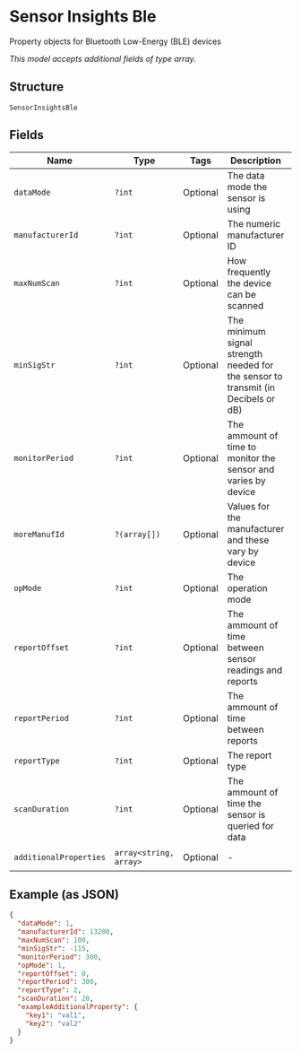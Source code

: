 
# Sensor Insights Ble

Property objects for Bluetooth Low-Energy (BLE) devices

*This model accepts additional fields of type array.*

## Structure

`SensorInsightsBle`

## Fields

| Name | Type | Tags | Description | Getter | Setter |
|  --- | --- | --- | --- | --- | --- |
| `dataMode` | `?int` | Optional | The data mode the sensor is using | getDataMode(): ?int | setDataMode(?int dataMode): void |
| `manufacturerId` | `?int` | Optional | The numeric manufacturer ID | getManufacturerId(): ?int | setManufacturerId(?int manufacturerId): void |
| `maxNumScan` | `?int` | Optional | How frequently the device can be scanned | getMaxNumScan(): ?int | setMaxNumScan(?int maxNumScan): void |
| `minSigStr` | `?int` | Optional | The minimum signal strength needed for the sensor to transmit (in Decibels or dB) | getMinSigStr(): ?int | setMinSigStr(?int minSigStr): void |
| `monitorPeriod` | `?int` | Optional | The ammount of time to monitor the sensor and varies by device | getMonitorPeriod(): ?int | setMonitorPeriod(?int monitorPeriod): void |
| `moreManufId` | `?(array[])` | Optional | Values for the manufacturer and these vary by device | getMoreManufId(): ?array | setMoreManufId(?array moreManufId): void |
| `opMode` | `?int` | Optional | The operation mode | getOpMode(): ?int | setOpMode(?int opMode): void |
| `reportOffset` | `?int` | Optional | The ammount of time between sensor readings and reports | getReportOffset(): ?int | setReportOffset(?int reportOffset): void |
| `reportPeriod` | `?int` | Optional | The ammount of time between reports | getReportPeriod(): ?int | setReportPeriod(?int reportPeriod): void |
| `reportType` | `?int` | Optional | The report type | getReportType(): ?int | setReportType(?int reportType): void |
| `scanDuration` | `?int` | Optional | The ammount of time the sensor is queried for data | getScanDuration(): ?int | setScanDuration(?int scanDuration): void |
| `additionalProperties` | `array<string, array>` | Optional | - | findAdditionalProperty(string key): array | additionalProperty(string key, array value): void |

## Example (as JSON)

```json
{
  "dataMode": 1,
  "manufacturerId": 13200,
  "maxNumScan": 100,
  "minSigStr": -115,
  "monitorPeriod": 300,
  "opMode": 1,
  "reportOffset": 0,
  "reportPeriod": 300,
  "reportType": 2,
  "scanDuration": 20,
  "exampleAdditionalProperty": {
    "key1": "val1",
    "key2": "val2"
  }
}
```

